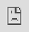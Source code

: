 <!-- Create an index.md file -->
<!DOCTYPE html>
<html lang="en">
<head>
    <title>PDF Viewer</title>
</head>
<body>
    <iframe 
        src="https://mozilla.github.io/pdf.js/web/viewer.html?file=/ivan-homepage/assets/docs/Dropout_as_bayesian_approx_talk.pdf"
        width="100%" 
        height="100%" 
        style="border: none; position: absolute; top: 0; left: 0;">
    </iframe>
</body>
</html>